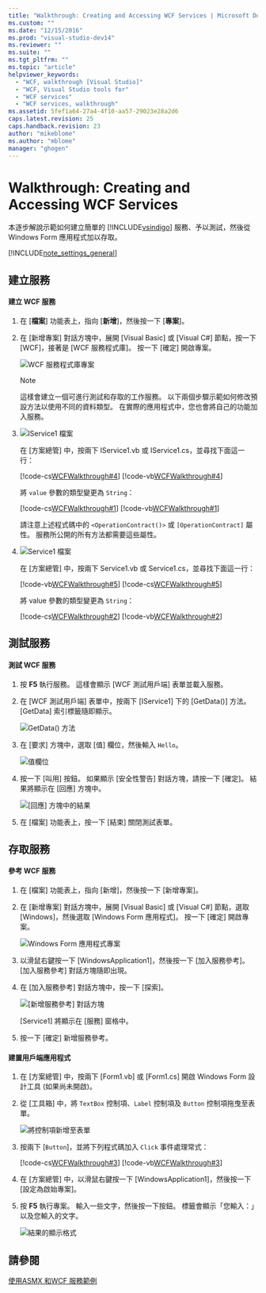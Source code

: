 ```yaml
---
title: "Walkthrough: Creating and Accessing WCF Services | Microsoft Docs"
ms.custom: ""
ms.date: "12/15/2016"
ms.prod: "visual-studio-dev14"
ms.reviewer: ""
ms.suite: ""
ms.tgt_pltfrm: ""
ms.topic: "article"
helpviewer_keywords: 
  - "WCF, walkthrough [Visual Studio]"
  - "WCF, Visual Studio tools for"
  - "WCF services"
  - "WCF services, walkthrough"
ms.assetid: 5fef1a64-27a4-4f10-aa57-29023e28a2d6
caps.latest.revision: 25
caps.handback.revision: 23
author: "mikeblome"
ms.author: "mblome"
manager: "ghogen"
---
```

# Walkthrough: Creating and Accessing WCF Services
本逐步解說示範如何建立簡單的 [!INCLUDE[vsindigo](../data-tools/includes/vsindigo_md.md)] 服務、予以測試，然後從 Windows Form 應用程式加以存取。  
  
 [!INCLUDE[note_settings_general](../data-tools/includes/note_settings_general_md.md)]  
  
## 建立服務  
  
#### 建立 WCF 服務  
  
1.  在 \[**檔案**\] 功能表上，指向 \[**新增**\]，然後按一下 \[**專案**\]。  
  
2.  在 \[新增專案\] 對話方塊中，展開 \[Visual Basic\] 或 \[Visual C\#\] 節點，按一下 \[WCF\]，接著是 \[WCF 服務程式庫\]。  按一下 \[確定\] 開啟專案。  
  
     ![WCF 服務程式庫專案](../data-tools/media/wcf1.PNG "wcf1")  
  
    > [!NOTE]
    >  這樣會建立一個可進行測試和存取的工作服務。  以下兩個步驟示範如何修改預設方法以使用不同的資料類型。  在實際的應用程式中，您也會將自己的功能加入服務。  
  
3.  ![IService1 檔案](~/docs/data-tools/media/wcf2.png "wcf2")  
  
     在 \[方案總管\] 中，按兩下 IService1.vb 或 IService1.cs，並尋找下面這一行：  
  
     [!code-cs[WCFWalkthrough#4](../data-tools/codesnippet/CSharp/walkthrough-creating-a-simple-wcf-service-in-windows-forms_1.cs)]
     [!code-vb[WCFWalkthrough#4](../data-tools/codesnippet/VisualBasic/walkthrough-creating-a-simple-wcf-service-in-windows-forms_1.vb)]  
  
     將 `value` 參數的類型變更為 `String`：  
  
     [!code-cs[WCFWalkthrough#1](../data-tools/codesnippet/CSharp/walkthrough-creating-a-simple-wcf-service-in-windows-forms_2.cs)]
     [!code-vb[WCFWalkthrough#1](../data-tools/codesnippet/VisualBasic/walkthrough-creating-a-simple-wcf-service-in-windows-forms_2.vb)]  
  
     請注意上述程式碼中的 `<OperationContract()>` 或 `[OperationContract]` 屬性。  服務所公開的所有方法都需要這些屬性。  
  
4.  ![Service1 檔案](../data-tools/media/wcf3.png "wcf3")  
  
     在 \[方案總管\] 中，按兩下 Service1.vb 或 Service1.cs，並尋找下面這一行：  
  
     [!code-vb[WCFWalkthrough#5](../data-tools/codesnippet/VisualBasic/walkthrough-creating-a-simple-wcf-service-in-windows-forms_3.vb)]
     [!code-cs[WCFWalkthrough#5](../data-tools/codesnippet/CSharp/walkthrough-creating-a-simple-wcf-service-in-windows-forms_3.cs)]  
  
     將 value 參數的類型變更為 `String`：  
  
     [!code-cs[WCFWalkthrough#2](../data-tools/codesnippet/CSharp/walkthrough-creating-a-simple-wcf-service-in-windows-forms_4.cs)]
     [!code-vb[WCFWalkthrough#2](../data-tools/codesnippet/VisualBasic/walkthrough-creating-a-simple-wcf-service-in-windows-forms_4.vb)]  
  
## 測試服務  
  
#### 測試 WCF 服務  
  
1.  按 **F5** 執行服務。  這樣會顯示 \[WCF 測試用戶端\] 表單並載入服務。  
  
2.  在 \[WCF 測試用戶端\] 表單中，按兩下 \[IService1\] 下的 \[GetData\(\)\] 方法。  \[GetData\] 索引標籤隨即顯示。  
  
     ![GetData&#40;&#41; 方法](../data-tools/media/wcf4.png "wcf4")  
  
3.  在 \[要求\] 方塊中，選取 \[值\] 欄位，然後輸入 `Hello`。  
  
     ![值欄位](../data-tools/media/wcf5.png "wcf5")  
  
4.  按一下 \[叫用\] 按鈕。  如果顯示 \[安全性警告\] 對話方塊，請按一下 \[確定\]。  結果將顯示在 \[回應\] 方塊中。  
  
     ![&#91;回應&#93; 方塊中的結果](../data-tools/media/wcf6.png "wcf6")  
  
5.  在 \[檔案\] 功能表上，按一下 \[結束\] 關閉測試表單。  
  
## 存取服務  
  
#### 參考 WCF 服務  
  
1.  在 \[檔案\] 功能表上，指向 \[新增\]，然後按一下 \[新增專案\]。  
  
2.  在 \[新增專案\] 對話方塊中，展開 \[Visual Basic\] 或 \[Visual C\#\] 節點，選取 \[Windows\]，然後選取 \[Windows Form 應用程式\]。  按一下 \[確定\] 開啟專案。  
  
     ![Windows Form 應用程式專案](../data-tools/media/wcf7.png "wcf7")  
  
3.  以滑鼠右鍵按一下 \[WindowsApplication1\]，然後按一下 \[加入服務參考\]。  \[加入服務參考\] 對話方塊隨即出現。  
  
4.  在 \[加入服務參考\] 對話方塊中，按一下 \[探索\]。  
  
     ![&#91;新增服務參考&#93; 對話方塊](../data-tools/media/wcf8.png "wcf8")  
  
     \[Service1\] 將顯示在 \[服務\] 窗格中。  
  
5.  按一下 \[確定\] 新增服務參考。  
  
#### 建置用戶端應用程式  
  
1.  在 \[方案總管\] 中，按兩下 \[Form1.vb\] 或 \[Form1.cs\] 開啟 Windows Form 設計工具 \(如果尚未開啟\)。  
  
2.  從 \[工具箱\] 中，將 `TextBox` 控制項、`Label` 控制項及 `Button` 控制項拖曳至表單。  
  
     ![將控制項新增至表單](../data-tools/media/wcf9.png "wcf9")  
  
3.  按兩下 \[`Button`\]，並將下列程式碼加入 `Click` 事件處理常式：  
  
     [!code-cs[WCFWalkthrough#3](../data-tools/codesnippet/CSharp/walkthrough-creating-a-simple-wcf-service-in-windows-forms_5.cs)]
     [!code-vb[WCFWalkthrough#3](../data-tools/codesnippet/VisualBasic/walkthrough-creating-a-simple-wcf-service-in-windows-forms_5.vb)]  
  
4.  在 \[方案總管\] 中，以滑鼠右鍵按一下 \[WindowsApplication1\]，然後按一下 \[設定為啟始專案\]。  
  
5.  按 **F5** 執行專案。  輸入一些文字，然後按一下按鈕。  標籤會顯示「您輸入：」以及您輸入的文字。  
  
     ![結果的顯示格式](~/docs/data-tools/media/wcf10.png "wcf10")  
  
## 請參閱  
 [使用ASMX 和WCF 服務範例](http://msdn.microsoft.com/zh-tw/788ddf2c-2ac1-416b-8789-2fbb1e29b8fe)